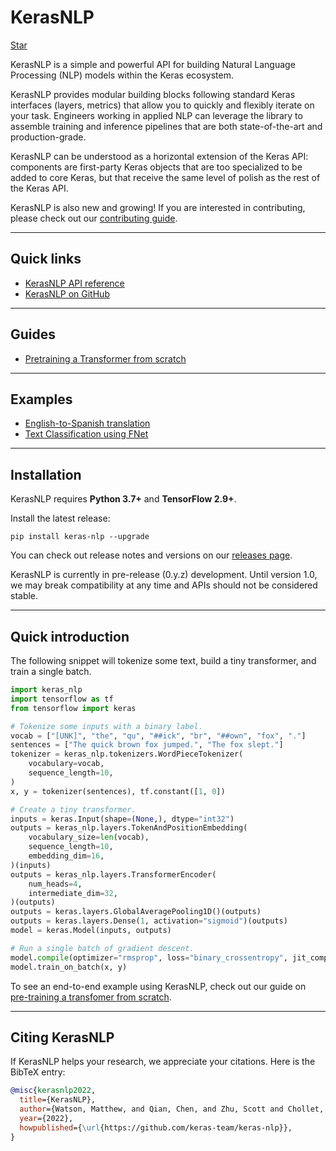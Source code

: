 # KerasNLP

<a class="github-button" href="https://github.com/keras-team/keras-nlp" data-size="large" data-show-count="true" aria-label="Star keras-team/keras-nlp on GitHub">Star</a>

KerasNLP is a simple and powerful API for building Natural Language Processing
(NLP) models within the Keras ecosystem.

KerasNLP provides modular building blocks following standard Keras interfaces
(layers, metrics) that allow you to quickly and flexibly iterate on your task.
Engineers working in applied NLP can leverage the library to assemble training
and inference pipelines that are both state-of-the-art and production-grade.

KerasNLP can be understood as a horizontal extension of the Keras API:
components are first-party Keras objects that are too specialized to be
added to core Keras, but that receive the same level of polish as the rest of
the Keras API.

KerasNLP is also new and growing! If you are interested in contributing, please
check out our
[contributing guide](https://github.com/keras-team/keras-nlp/blob/master/CONTRIBUTING.md).

---
## Quick links

* [KerasNLP API reference](/api/keras_nlp/)
* [KerasNLP on GitHub](https://github.com/keras-team/keras-nlp)

---
## Guides

* [Pretraining a Transformer from scratch](/guides/keras_nlp/transformer_pretraining/)

---
## Examples

* [English-to-Spanish translation](/examples/nlp/neural_machine_translation_with_keras_nlp/)
* [Text Classification using FNet](/examples/nlp/fnet_classification_with_keras_nlp/)

---
## Installation

KerasNLP requires **Python 3.7+** and **TensorFlow 2.9+**.

Install the latest release:

```
pip install keras-nlp --upgrade
```

You can check out release notes and versions on our
[releases page](https://github.com/keras-team/keras-nlp/releases).

KerasNLP is currently in pre-release (0.y.z) development. Until version 1.0, we
may break compatibility at any time and APIs should not be considered stable.

---
## Quick introduction

The following snippet will tokenize some text, build a tiny transformer, and
train a single batch.

```python
import keras_nlp
import tensorflow as tf
from tensorflow import keras

# Tokenize some inputs with a binary label.
vocab = ["[UNK]", "the", "qu", "##ick", "br", "##own", "fox", "."]
sentences = ["The quick brown fox jumped.", "The fox slept."]
tokenizer = keras_nlp.tokenizers.WordPieceTokenizer(
    vocabulary=vocab,
    sequence_length=10,
)
x, y = tokenizer(sentences), tf.constant([1, 0])

# Create a tiny transformer.
inputs = keras.Input(shape=(None,), dtype="int32")
outputs = keras_nlp.layers.TokenAndPositionEmbedding(
    vocabulary_size=len(vocab),
    sequence_length=10,
    embedding_dim=16,
)(inputs)
outputs = keras_nlp.layers.TransformerEncoder(
    num_heads=4,
    intermediate_dim=32,
)(outputs)
outputs = keras.layers.GlobalAveragePooling1D()(outputs)
outputs = keras.layers.Dense(1, activation="sigmoid")(outputs)
model = keras.Model(inputs, outputs)

# Run a single batch of gradient descent.
model.compile(optimizer="rmsprop", loss="binary_crossentropy", jit_compile=True)
model.train_on_batch(x, y)
```

To see an end-to-end example using KerasNLP, check out our guide on
[pre-training a transfomer from scratch](/guides/keras_nlp/transformer_pretraining/).

---
## Citing KerasNLP

If KerasNLP helps your research, we appreciate your citations.
Here is the BibTeX entry:

```bibtex
@misc{kerasnlp2022,
  title={KerasNLP},
  author={Watson, Matthew, and Qian, Chen, and Zhu, Scott and Chollet, Fran\c{c}ois and others},
  year={2022},
  howpublished={\url{https://github.com/keras-team/keras-nlp}},
}
```
